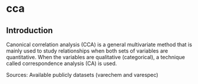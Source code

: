 # cca
## Introduction
Canonical correlation analysis (CCA) is a general multivariate method that is mainly used to study relationships when both sets of variables are quantitative. When the variables are qualitative (categorical), a technique called correspondence analysis (CA) is used.

Sources: Available publicly datasets (varechem and varespec)
